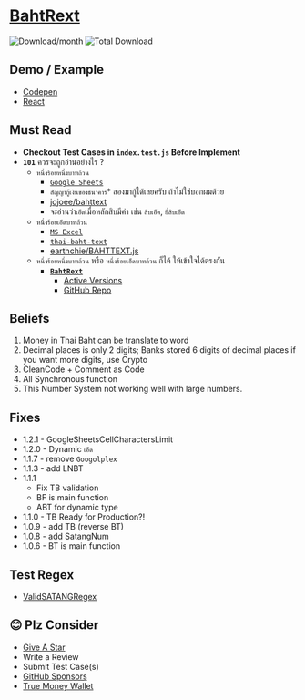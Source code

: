 # [BahtRext](https://pinghuskar.github.io/npm-bahtrext/)
![Download/month](https://img.shields.io/npm/dm/bahtrext.svg)
![Total Download](https://img.shields.io/npm/dt/bahtrext.svg)

## Demo / Example
- [Codepen](https://codepen.io/chadin-chaipornpisuth/full/rNbzyom)
- [React](https://timely-fenglisu-b68fd6.netlify.app/)

## Must Read
- **Checkout Test Cases in `index.test.js` Before Implement**
- **`101`** ควรจะถูกอ่านอย่างไร ?
  - `หนึ่งร้อยหนึ่งบาทถ้วน`
    - [`Google Sheets`](https://sheets.google.com/)
    - `สัญญากู้เงินของธนาคาร`* ลองมากู้ได้เลยครับ ถ้าไม่ใช่บอกผมด้วย
    - [jojoee/bahttext](https://www.npmjs.com/package/bahttext)
    - จะอ่านว่า`เอ็ด`เมื่อหลักสิบมีค่า เช่น `สิบเอ็ด`, `ยี่สิบเอ็ด`
  - `หนึ่งร้อยเอ็ดบาทถ้วน`
    - [`MS Excel`](https://www.microsoft.com/th-th/microsoft-365/excel)
    - [`thai-baht-text`](https://www.npmjs.com/package/thai-baht-text)
    - [earthchie/BAHTTEXT.js](https://github.com/earthchie/BAHTTEXT.js)
  - `หนึ่งร้อยหนึ่งบาทถ้วน` หรือ `หนึ่งร้อยเอ็ดบาทถ้วน` ก็ได้ ให้เข้าใจได้ตรงกัน
    - [**`BahtRext`**](https://pinghuskar.github.io/npm-bahtrext/)
      - [Active Versions](https://www.npmjs.com/package/bahtrext?activeTab=versions)
      - [GitHub Repo](https://github.com/PingHuskar/npm-bahtrext)

## Beliefs
1. Money in Thai Baht can be translate to word
2. Decimal places is only 2 digits; Banks stored 6 digits of decimal places if you want more digits, use Crypto
3. CleanCode + Comment as Code
4. All Synchronous function
5. This Number System not working well with large numbers.

## Fixes
- 1.2.1 - GoogleSheetsCellCharactersLimit
- 1.2.0 - Dynamic `เอ็ด`
- 1.1.7 - remove `Googolplex`
- 1.1.3 - add LNBT
- 1.1.1 
  - Fix TB validation
  - BF is main function
  - ABT for dynamic type
- 1.1.0 - TB Ready for Production?!
- 1.0.9 - add TB (reverse BT)
- 1.0.8 - add SatangNum
- 1.0.6 - BT is main function

## Test Regex
- [ValidSATANGRegex](https://regex101.com/r/yVvsFN/3)

## 😊 Plz Consider
- [Give A Star](https://github.com/PingHuskar/npm-bahtrext)
- Write a Review
- Submit Test Case(s)
- [GitHub Sponsors](https://github.com/sponsors/PingHuskar)
- [True Money Wallet](https://tmn.app.link/txb6QYGBcIb)